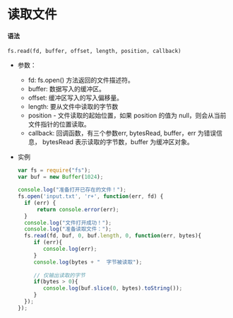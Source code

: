 # 读取文件

#### 语法

`fs.read(fd, buffer, offset, length, position, callback)`

* 参数：
    * fd: fs.open() 方法返回的文件描述符。
    * buffer: 数据写入的缓冲区。
    * offset: 缓冲区写入的写入偏移量。
    * length: 要从文件中读取的字节数
    * position - 文件读取的起始位置，如果 position 的值为 null，则会从当前文件指针的位置读取。
    * callback: 回调函数，有三个参数err, bytesRead, buffer，err 为错误信息， bytesRead 表示读取的字节数，buffer 为缓冲区对象。
    
* 实例
    ```js
   var fs = require("fs");
   var buf = new Buffer(1024);
   
   console.log("准备打开已存在的文件！");
   fs.open('input.txt', 'r+', function(err, fd) {
      if (err) {
          return console.error(err);
      }
      console.log("文件打开成功！");
      console.log("准备读取文件：");
      fs.read(fd, buf, 0, buf.length, 0, function(err, bytes){
         if (err){
            console.log(err);
         }
         console.log(bytes + "  字节被读取");
         
         // 仅输出读取的字节
         if(bytes > 0){
            console.log(buf.slice(0, bytes).toString());
         }
      });
   });
    ```

